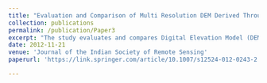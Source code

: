 ```yaml
---
title: "Evaluation and Comparison of Multi Resolution DEM Derived Through Cartosat-1 Stereo Pair – A Case Study of Damanganga Basin"
collection: publications
permalink: /publication/Paper3
excerpt: "The study evaluates and compares Digital Elevation Model (DEM) data of various grid spacing derived using high resolution Cartosat 1 stereo data for hydrologic applications. DEM is essential in modeling different environmental processes which depend on surface elevation. The accuracy of derived DEM varies with grid spacing and source. The CartoDEM is the photogrammetric DEM derived from stereo pairs. Damanganga basin lying in the Western Ghats was analysed using 11 Carto stereo pairs. The process of triangulation resulted in RMSE of 0.42. DEM was extracted at 10 m, 20 m, 30 m, 40 m, 50 m and 90 m grid spacing and compared with ASTER GDEM (30 m) and SRTM DEM (90 m). DEM accuracy was checked with Root Mean Square Error (RMSE) statistic for random points generated in different elevation zones. Extracted stream networks were compared based on Correctness Index and Figure of Merit index, calculated for all the Digital Elevation Models at varying cell sizes. In order to further evaluate the DEM’s, a simple flood simulation with no water movement and no consideration of real time precipitation data was carried out and relationship between heights of flood stage and inundation area for each Digital Elevation Model was also established."
date: 2012-11-21
venue: 'Journal of the Indian Society of Remote Sensing'
paperurl: 'https://link.springer.com/article/10.1007/s12524-012-0243-2'

---
```

